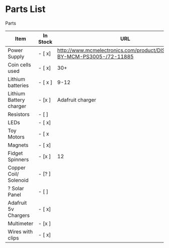 # Parts List

Parts

| Item | In Stock | URL | Quantity | Per person 
| --- | --- | --- | --- | --- |
| Power Supply |- [ x] |http://www.mcmelectronics.com/product/DISTRIBUTED-BY-MCM-PS3005-/72-11885 | 3 | For class |
| Coin cells used |- [ x]| 30+ ||
| Lithium batteries |- [ x ]| 9-12  | |
| Lithium Battery charger |- [x ]| Adafruit charger  | ||
| Resistors |- [ ]| |30+ ||
| LEDs | - [ x]| |30+||
| Toy Motors | - [ x| | 9 ||
| Magnets |- [ x] | |24 | |
| Fidget Spinners | - [x ]| 12| ||
| Copper Coil/ Solenoid  |- [? ] | | ||
| ? Solar Panel | - [ ]| | 9| Optional |
| Adafruit 5v Chargers |- [ x]| | ||
| Multimeter |- [x ] | |9 ||
| Wires with clips |- [ x] | | 30+ ||




